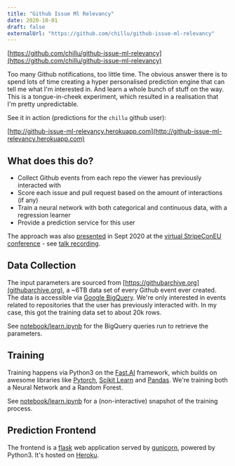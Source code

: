 ```yaml
---
title: "Github Issue Ml Relevancy"
date: 2020-10-01
draft: false
externalUrl: "https://github.com/chillu/github-issue-ml-relevancy"
---
```


[https://github.com/chillu/github-issue-ml-relevancy](https://github.com/chillu/github-issue-ml-relevancy)

Too many Github notifications, too little time. The obvious answer there is to spend lots of time creating a hyper personalised prediction engine that can tell me what I'm interested in. And learn a whole bunch of stuff on the way. This is a tongue-in-cheek experiment, which resulted in a realisation that I'm pretty unpredictable.

See it in action (predictions for the `chillu` github user):

[http://github-issue-ml-relevancy.herokuapp.com](http://github-issue-ml-relevancy.herokuapp.com)

## What does this do?

* Collect Github events from each repo the viewer has previously interacted with
* Score each issue and pull request based on the amount of interactions (if any)
* Train a neural network with both categorical and continuous data, with a regression learner
* Provide a prediction service for this user

The approach was also [presented](https://slides.com/chillu/deck-85620f) in Sept 2020 at the [virtual StripeConEU conference](https://stripecon.eu) - see [talk recording](https://youtu.be/Ujv2kkmaTLE).

## Data Collection

The input parameters are sourced from [https://githubarchive.org](githubarchive.org),
a ~6TB data set of every Github event ever created. The data is accessible
via [Google BigQuery](https://cloud.google.com/bigquery/). We're only interested
in events related to repositories that the user has previously interacted with.
In my case, this got the training data set to about 20k rows.

See [notebook/learn.ipynb](notebook/learn.ipynb)
for the BigQuery queries run to retrieve the parameters.

## Training

Training happens via Python3 on the [Fast.AI](https://fast.ai) framework,
which builds on awesome libraries like [Pytorch](https://pytorch.org/),
[Scikit Learn](http://scikit-learn.org/) and [Pandas](http://pandas.pydata.org).
We're training both a Neural Network and a Random Forest.

See [notebook/learn.ipynb](notebook/learn.ipynb)
for a (non-interactive) snapshot of the training process.

## Prediction Frontend

The frontend is a [flask](https://flask.palletsprojects.com) web application
served by [gunicorn](https://gunicorn.org), powered by Python3. 
It's hosted on [Heroku](https://heroku.com).